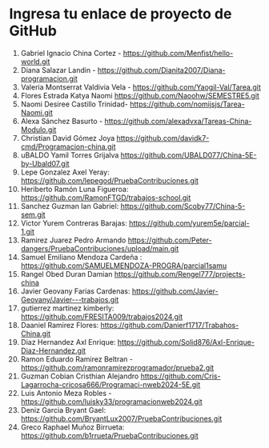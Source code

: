 # Ingresa tu enlace de proyecto de GitHub

1. Gabriel Ignacio China Cortez - https://github.com/Menfist/hello-world.git
2. Diana Salazar Landin - https://github.com/Dianita2007/Diana-programacion.git
3. Valeria Montserrat Valdivia Vela - https://github.com/Yaogil-Val/Tarea.git
4. Flores Estrada Katya Naomi https://github.com/Naoohw/SEMESTRE5.git
5. Naomi Desiree Castillo Trinidad- https://github.com/nomijsjs/Tarea-Naomi.git
6. Alexa Sánchez Basurto - https://github.com/alexadvxa/Tareas-China-Modulo.git
7. Christian David Gómez Joya https://github.com/davidk7-cmd/Programacion-china.git
8. uBALDO Yamil Torres Grijalva https://github.com/UBALD077/China-5E-by-Ubald07.git
9. Lepe Gonzalez Axel Yeray: https://github.com/lepegod/PruebaContribuciones.git
10. Heriberto Ramón Luna Figueroa: https://github.com/RamonFTGD/trabajos-school.git
11. Sanchez Guzman Ian Gabriel: https://github.com/Scoby77/China-5-sem.git
12. Victor Yurem Contreras Barajas: https://github.com/yurem5e/parcial-1.git
13. Ramirez Juarez Pedro Armando https://github.com/Peter-dangers/PruebaContribuciones/upload/main.git
14. Samuel Emiliano Mendoza Cardeña : https://github.com/SAMUELMENDOZA-PROGRA/parcial1samu
15. Rangel Obed Duran Damian https://github.com/Rengel777/projects-china
16. Javier Geovany Farias Cardenas: https://github.com/Javier-Geovany/Javier---trabajos.git
17. gutierrez martinez kimberly: https://github.com/FRESITA009/trabajos2024.git
18. Daaniel Ramirez Flores: https://github.com/Danierf1717/Trabahos-China.git
19. Diaz Hernandez Axl Enrique: https://github.com/Solid876/Axl-Enrique-Diaz-Hernandez.git
20. Ramon Eduardo Ramirez Beltran - https://github.com/ramonramirezprogramador/prueba2.git
21. Guzman Cobian Cristhian Alejandro https://github.com/Cris-Lagarrocha-cricosa666/Programaci-nweb2024-5E.git
22. Luis Antonio Meza Robles - https://github.com/luisky33/programacionweb2024.git
23. Deniz Garcia Bryant Gael: https://github.com/BryantLux2007/PruebaContribuciones.git
24. Greco Raphael Muñoz Birrueta: https://github.com/b1rrueta/PruebaContribuciones.git
